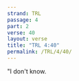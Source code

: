 ```yaml
---
strand: TRL
passage: 4
part: 2
verse: 40
layout: verse
title: "TRL 4:40"
permalink: /TRL/4/40/
---
```

"I don't know.
